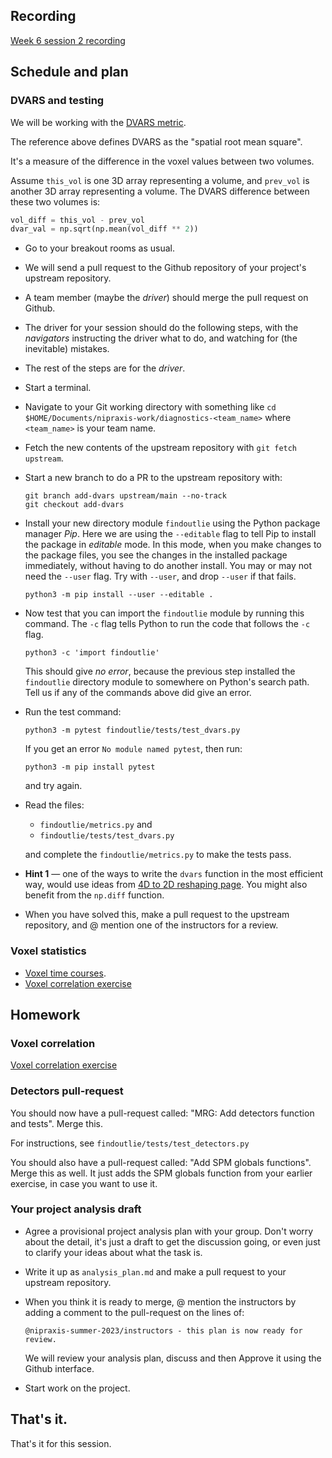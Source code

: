## Recording

[Week 6 session
2 recording](https://numfocus-org.zoom.us/rec/share/h4KwgYUV3j4YvdxfW9cgIhwCNoithzCdh_f4R9Ffp1T7WD5otdQlPJ9XGQZFADwc.9VrPjCFLhi8N3v5_)

## Schedule and plan

### DVARS and testing

We will be working with the [DVARS
metric](https://www.ncbi.nlm.nih.gov/pmc/articles/PMC5915574/).

The reference above defines DVARS as the "spatial root mean square".

It's a measure of the difference in the voxel values between two volumes.

Assume `this_vol` is one 3D array representing a volume, and `prev_vol` is
another 3D array representing a volume.  The DVARS difference between these two
volumes is:

```python
vol_diff = this_vol - prev_vol
dvar_val = np.sqrt(np.mean(vol_diff ** 2))
```

* Go to your breakout rooms as usual.
* We will send a pull request to the Github repository of your project's
  upstream repository.
* A team member (maybe the *driver*) should merge the pull request on Github.
* The driver for your session should do the following steps, with the
  *navigators* instructing the driver what to do, and watching for (the
  inevitable) mistakes.
* The rest of the steps are for the *driver*.
* Start a terminal.
* Navigate to your Git working directory with something like `cd
  $HOME/Documents/nipraxis-work/diagnostics-<team_name>` where `<team_name>` is
  your team name.
* Fetch the new contents of the upstream repository with `git fetch upstream`.
*   Start a new branch to do a PR to the upstream repository with:

    ```
    git branch add-dvars upstream/main --no-track
    git checkout add-dvars
    ```
*   Install your new directory module `findoutlie` using the Python package
    manager *Pip*.  Here we are using the `--editable` flag to tell Pip to
    install the package in *editable* mode.  In this mode, when you make
    changes to the package files, you see the changes in the installed package
    immediately, without having to do another install.  You may or may not need
    the `--user` flag.  Try with `--user`, and drop `--user` if that fails.

    ```
    python3 -m pip install --user --editable .
    ```

*   Now test that you can import the `findoutlie` module by running this
    command.  The `-c` flag tells Python to run the code that follows the `-c`
    flag.

    ```
    python3 -c 'import findoutlie'
    ```

    This should give *no error*, because the previous step installed the
    `findoutlie` directory module to somewhere on Python's search path. Tell us
    if any of the commands above did give an error.

*   Run the test command:

    ```
    python3 -m pytest findoutlie/tests/test_dvars.py
    ```

    If you get an error `No module named pytest`, then run:

    ```
    python3 -m pip install pytest
    ```

    and try again.

*   Read the files:

    * `findoutlie/metrics.py` and
    * `findoutlie/tests/test_dvars.py`

    and complete the `findoutlie/metrics.py` to make the tests pass.

* **Hint 1** — one of the ways to write the `dvars` function in the most
  efficient way, would use ideas from [4D to 2D reshaping
  page](https://textbook.nipraxis.org/reshape_and_4d.html). You might also
  benefit from the `np.diff` function.

* When you have solved this, make a pull request to the upstream repository,
  and @ mention one of the instructors for a review.

### Voxel statistics

* [Voxel time courses](https://textbook.nipraxis.org/voxel_time_courses).
* [Voxel correlation
  exercise](https://hub.nipraxis.org/hub/user-redirect/git-pull?repo=https%3A//github.com/nipraxis/voxel_correlation&subPath=voxel_correlation.ipynb)

## Homework

### Voxel correlation

[Voxel correlation
exercise](https://hub.nipraxis.org/hub/user-redirect/git-pull?repo=https%3A//github.com/nipraxis/voxel_correlation&subPath=voxel_correlation.ipynb)

### Detectors pull-request

You should now have a pull-request called: "MRG: Add detectors function and
tests".  Merge this.

For instructions, see `findoutlie/tests/test_detectors.py`

You should also have a pull-request called: "Add SPM globals functions".  Merge
this as well.  It just adds the SPM globals function from your earlier
exercise, in case you want to use it.

### Your project analysis draft

* Agree a provisional project analysis plan with your group.  Don't worry
  about the detail, it's just a draft to get the discussion going, or even
  just to clarify your ideas about what the task is.
* Write it up as `analysis_plan.md` and make a pull request to your upstream
  repository.
*   When you think it is ready to merge, @ mention the instructors by
    adding a comment to the pull-request on the lines of:

    `@nipraxis-summer-2023/instructors - this plan is now ready for review.`

    We will review your analysis plan, discuss and then Approve it using the
    Github interface.
* Start work on the project.

## That's it.

That's it for this session.
